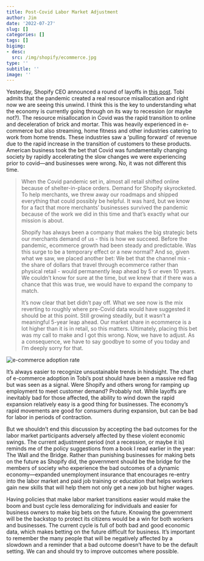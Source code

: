 ```yaml
---
title: Post-Covid Labor Market Adjustment
author: Jim
date: '2022-07-27'
slug: []
categories: []
tags: []
bigimg:
- desc: 
  src: /img/shopify/ecommerce.jpg
type: ''
subtitle: ''
image: ''
---
```


Yesterday, Shopify CEO announced a round of layoffs in [this post](https://news.shopify.com/changes-to-shopifys-team). Tobi admits that the pandemic created a real resource misallocation and right now we are seeing this unwind. I think this is the key to understanding what the economy is currently going through on its way to recession (or maybe not?). The resource misallocation in Covid was the rapid transition to online and deceleration of brick and mortar. This was heavily experienced in e-commerce but also streaming, home fitness and other industries catering to work from home trends. These industries saw a ‘pulling forward’ of revenue due to the rapid increase in the transition of customers to these products. American business took the bet that Covid was fundamentally changing society by rapidly accelerating the slow changes we were experiencing prior to covid—and businesses were wrong. No, it was not different this time.

>When the Covid pandemic set in, almost all retail shifted online because of shelter-in-place orders. Demand for Shopify skyrocketed. To help merchants, we threw away our roadmaps and shipped everything that could possibly be helpful. It was hard, but we know for a fact that more merchants’ businesses survived the pandemic because of the work we did in this time and that’s exactly what our mission is about.  
>
>Shopify has always been a company that makes the big strategic bets our merchants demand of us - this is how we succeed. Before the pandemic, ecommerce growth had been steady and predictable. Was this surge to be a temporary effect or a new normal? And so, given what we saw, we placed another bet: We bet that the channel mix - the share of dollars that travel through ecommerce rather than physical retail - would permanently leap ahead by 5 or even 10 years. We couldn’t know for sure at the time, but we knew that if there was a chance that this was true, we would have to expand the company to match.
>
>It’s now clear that bet didn’t pay off. What we see now is the mix reverting to roughly where pre-Covid data would have suggested it should be at this point. Still growing steadily, but it wasn’t a meaningful 5-year leap ahead. Our market share in ecommerce is a lot higher than it is in retail, so this matters. Ultimately, placing this bet was my call to make and I got this wrong. Now, we have to adjust. As a consequence, we have to say goodbye to some of you today and I’m deeply sorry for that.

![e-commerce adoption rate](/img/shopify/ecommerce_chart.png)

It’s always easier to recognize unsustainable trends in hindsight. The chart of e-commerce adoption in Tobi’s post should have been a massive red flag but was seen as a signal. Were Shopify and others wrong for ramping up employment to meet customer demand? Probably not. While layoffs are inevitably bad for those affected, the ability to wind down the rapid expansion relatively easy is a good thing for businesses. The economy’s rapid movements are good for consumers during expansion, but can be bad for labor in periods of contraction. 

But we shouldn’t end this discussion by accepting the bad outcomes for the labor market participants adversely affected by these violent economic swings. The current adjustment period (not a recession, or maybe it is) reminds me of the policy suggestions from a book I read earlier in the year: The Wall and the Bridge. Rather than punishing businesses for making bets on the future as Shopify did, the government should be the bridge for the members of society who experience the bad outcomes of a dynamic economy—expanded unemployment insurance that encourages re-entry into the labor market and paid job training or education that helps workers gain new skills that will help them not only get a new job but higher wages.

Having policies that make labor market transitions easier would make the boom and bust cycle less demoralizing for individuals and easier for business owners to make big bets on the future. Knowing the government will be the backstop to protect its citizens would be a win for both workers and businesses. The current cycle is full of both bad and good economic data, which makes betting on the future difficult for business. It’s important to remember the many people that will be negatively affected by a slowdown and a reminder that a bad outcome doesn’t have to be the default setting. We can and should try to improve outcomes where possible.